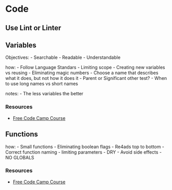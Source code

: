 # Code

## Use Lint or Linter

## Variables

Objectives:
    - Searchable
    - Readable
    - Understandable

how:
    - Follow Language Standars
    - Limiting scope
    - Creating new variables vs reusing
    - Eliminating magic numbers
    - Choose a name that describes what it does, but not how it does it
    - Parent or Significant other test?
    - When to use long names vs short names

notes:
    - The less variables the better

### Resources

- [Free Code Camp Course](https://www.youtube.com/watch?v=ZihKWQXRBmE&list=PLWKjhJtqVAbn5emQ3RRG8gEBqkhf_5vxD&index=13&t=561s)

## Functions

how:
    - Small functions
    - Eliminating boolean flags
    - Re4ads top to bottom
    - Correct function naming
    - limiting parameters
    - DRY
    - Avoid side effects
    - NO GLOBALS

### Resources 

- [Free Code Camp Course](https://www.youtube.com/watch?v=ZihKWQXRBmE&list=PLWKjhJtqVAbn5emQ3RRG8gEBqkhf_5vxD&index=13&t=1804s)